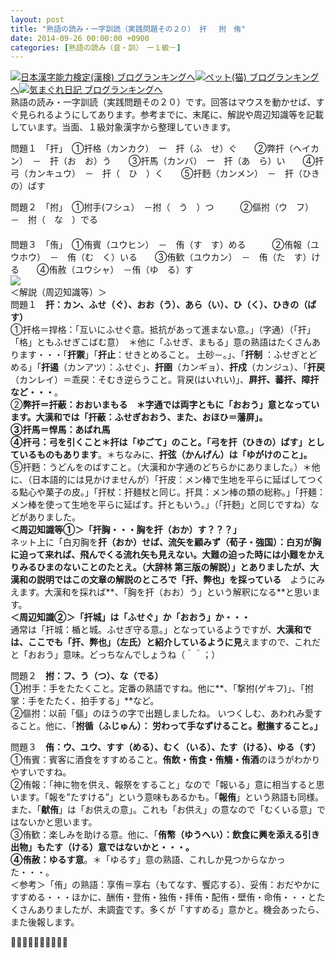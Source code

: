 ```yaml
---
layout: post
title: "熟語の読み・一字訓読（実践問題その２０） 扞　 拊　侑"
date: 2014-09-26 00:00:00 +0900
categories: [熟語の読み（音・訓）　ー１級－]
---
```


[![](/syuusyuu9701/assets/images/熟語の読み・一字訓読（実践問題その２０）-扞-拊-侑-br_c_3028_1.gif)](http://blog.with2.net/link.php?1659096:3028 "日本漢字能力検定(漢検) ブログランキングへ")[日本漢字能力検定(漢検) ブログランキングへ](http://blog.with2.net/link.php?1659096:3028)[![](/syuusyuu9701/assets/images/熟語の読み・一字訓読（実践問題その２０）-扞-拊-侑-br_c_1348_1.gif)](http://blog.with2.net/link.php?1659096:1348 "ペット(猫) ブログランキングへ")[ペット(猫) ブログランキングへ](http://blog.with2.net/link.php?1659096:1348)[![](/syuusyuu9701/assets/images/熟語の読み・一字訓読（実践問題その２０）-扞-拊-侑-br_c_9257_1.gif)](http://blog.with2.net/link.php?1659096:9257 "気まぐれ日記 ブログランキングへ")[気まぐれ日記 ブログランキングへ](http://blog.with2.net/link.php?1659096:9257)  
熟語の読み・一字訓読（実践問題その２０）です。回答はマウスを動かせば、すぐ見られるようにしてあります。参考までに、末尾に、解説や周辺知識等を記載しています。当面、１級対象漢字から整理していきます。  
  
問題１　「扞」　①扞格（カンカク）　ー　扞（ふ　せ）ぐ　　②弊扞（ヘイカン）　－　扞（お　お）う　　③扞馬（カンバ）　ー　扞（あ　ら）い　　④扞弓（カンキュウ）　－　扞（　ひ　）く　　⑤扞麪（カンメン）　－　扞（ひきの）ばす  
  
問題２　「拊」　①拊手(フシュ）　－拊（　う　）つ　　　②傴拊（ウ　フ）　－　拊（　な　）でる  
　  
問題３　「侑」　①侑賓（ユウヒン）　－　侑（す　す）める　　　②侑報（ユウホウ）　－　侑（む　く）いる　　③侑歓（ユウカン）　－　侑（た　す）ける　　④侑赦（ユウシャ）　－侑（ゆ　る）す  
![](/syuusyuu9701/assets/images/熟語の読み・一字訓読（実践問題その２０）-扞-拊-侑-342befd62d79e11e506731691078a55b.jpg)  
＜解説（周辺知識等）＞  
問題１　**扞：カン、ふせ（ぐ）、おお（う）、あら（い）、ひ（く）、ひきの（ばす）**  
①扞格＝捍格：「互いにふせぐ意。抵抗があって進まない意。」（字通）（「扞」 「格」ともふせぎこばむ意）　＊他に「ふせぎ、まもる」意の熟語はたくさんあります・・・「**扞禦**」「**扞止**：せきとめること。 土砂－。」、「**扞制** ：ふせぎとどめる」「**扞遏**（カンアツ）：ふせぐ」、**扞圉**（カンギョ）、**扞戍**（カンジュ）、「**扞戻**（カンレイ）＝乖戻：そむき逆らうこと。背戻(はいれい)」、**屛扞、蕃扞、障扞など・・・**。  
②**弊扞＝扞蔽：**おおいまもる　＊字通では両字ともに「おおう」意となっています。大漢和では「扞蔽：ふせぎおおう、また、おほひ＝藩屏」。  
③扞馬＝悍馬：あばれ馬  
④扞弓：**弓を引くこと**＊扞は「ゆごて」のこと**。「弓を扞（ひきの）ばす」としているものもあります**。＊ちなみに、**扞弦（かんげん）は「ゆがけのこと」。**  
⑤扞麪：うどんをのばすこと。（大漢和か字通のどちらかにありました。）＊他に、（日本語的には見かけませんが）「扞皮：メン棒で生地を平らに延ばしてつくる點心や菓子の皮。」「扞杖：扞麺杖と同じ。扞具：メン棒の類の総称。」「扞麺：メン棒を使って生地を平らに延ばす。扞ともいう。」（「扞麪」と同じですね）などがありました。  
**＜周辺知識等①＞「扞胸・・・胸を扞（おか）す？？？」**  
ネット上に「白刃胸を**扞（おか）**せば、流矢を顧みず（荀子・強国）：白刃が胸に迫って来れば、飛んでくる流れ矢も見えない。大難の迫った時には小難をかえりみるひまのないことのたとえ。（大辞林 第三版の解説）」とありましたが、**大漢和の説明では**この文章の解説のところで**「扞、弊也」を採っている**　ようにみえます。大漢和を採れば**、「胸を扞（おお）う」という解釈になる**と思います。  
**＜周辺知識②＞「扞城」は「ふせぐ」か「おおう」か・・・**  
通常は「扞城：楯と城。ふせぎ守る意。」となっているようですが、**大漢和では、ここでも「扞、弊也」（左氏）と紹介しているように見**えますので、これだと「おおう」意味。どっちなんでしょうね（＾＾；）  
  
問題２　**拊：フ、う（つ）、な（でる）**  
①拊手：手をたたくこと。定番の熟語ですね。他に**、「撃拊(ゲキフ)」、「拊掌：手をたたく、拍手する」**など。  
②傴拊：以前「傴」のほうの字で出題しましたね。 いつくしむ、あわれみ愛すること。他に、「**拊循（ふじゅん）： 労わって手なずけること。慰撫すること。」**  
  
問題３　**侑：ウ、ユウ、すす（める）、むく（いる）、たす（ける）、ゆる（す）**  
①侑賓：賓客に酒食をすすめること。**侑飲・侑食・侑觴・侑酒**のほうがわかりやすいですね。  
②侑報：「神に物を供え、報祭をすること」なので「報いる」意に相当すると思います。「報を”たすける”」という意味もあるかも。「**報侑**」という熟語も同様。また、「**献侑**」は「お供えの意」。これも「お供え」の意なので「むくいる意」ではないかと思います。  
③侑歓：楽しみを助ける意。他に、「**侑幣（ゆうへい）：**飲食に興を添える引き出物」もたす（ける）意ではないかと・・・。  
④**侑赦：ゆるす意**。＊「ゆるす」意の熟語、これしか見つからなかった・・・。  
＜参考＞「侑」の熟語：享侑＝享右（もてなす、饗応する）、妥侑：おだやかにすすめる・・・ほかに、酬侑・登侑・独侑・拝侑・配侑・壁侑・命侑・・・とたくさんありましたが、未調査です。多くが「すすめる」意かと。機会あったら、また後報します。  
  
👋👋👋👋👋👋👋👋👋👋  